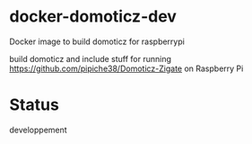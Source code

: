 # docker-domoticz-dev
Docker image to build domoticz for raspberrypi


build domoticz and include stuff for running https://github.com/pipiche38/Domoticz-Zigate on Raspberry Pi

# Status

developpement

